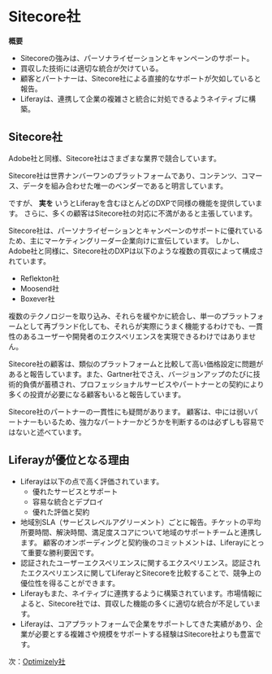 # Sitecore社

**概要**

* Sitecoreの強みは、パーソナライゼーションとキャンペーンのサポート。
* 買収した技術には適切な統合が欠けている。
* 顧客とパートナーは、Sitecore社による直接的なサポートが欠如していると報告。
* Liferayは、連携して企業の複雑さと統合に対処できるようネイティブに構築。

## Sitecore社

Adobe社と同様、Sitecore社はさまざまな業界で競合しています。

Sitecore社は世界ナンバーワンのプラットフォームであり、コンテンツ、コマース、データを組み合わせた唯一のベンダーであると明言しています。

ですが、 **実を** いうとLiferayを含むほとんどのDXPで同様の機能を提供しています。 さらに、多くの顧客はSitecore社の対応に不満があると主張しています。

Sitecore社は、パーソナライゼーションとキャンペーンのサポートに優れているため、主にマーケティングリーダー企業向けに宣伝しています。 しかし、Adobe社と同様に、Sitecore社のDXPは以下のような複数の買収によって構成されています。

* Reflekton社
* Moosend社
* Boxever社

複数のテクノロジーを取り込み、それらを緩やかに統合し、単一のプラットフォームとして再ブランド化しても、それらが実際にうまく機能するわけでも、一貫性のあるユーザーや開発者のエクスペリエンスを実現できるわけではありません。

Sitecore社の顧客は、類似のプラットフォームと比較して高い価格設定に問題があると報告しています。また、Gartner社でさえ、バージョンアップのたびに技術的負債が蓄積され、プロフェッショナルサービスやパートナーとの契約により多くの投資が必要になる顧客もいると報告しています。

Sitecore社のパートナーの一貫性にも疑問があります。 顧客は、中には弱いパートナーもいるため、強力なパートナーかどうかを判断するのは必ずしも容易ではないと述べています。

## Liferayが優位となる理由

* Liferayは以下の点で高く評価されています。
  * 優れたサービスとサポート
  * 容易な統合とデプロイ
  * 優れた評価と契約
* 地域別SLA（サービスレベルアグリーメント）ごとに報告。チケットの平均所要時間、解決時間、満足度スコアについて地域のサポートチームと連携します。 顧客のオンボーディングと契約後のコミットメントは、Liferayにとって重要な勝利要因です。
* 認証されたユーザーエクスペリエンスに関するエクスペリエンス。認証されたエクスペリエンスに関してLiferayとSitecoreを比較することで、競争上の優位性を得ることができます。
* Liferayもまた、ネイティブに連携するように構築されています。市場情報によると、Sitecore社では、買収した機能の多くに適切な統合が不足しています。
* Liferayは、コアプラットフォームで企業をサポートしてきた実績があり、企業が必要とする複雑さや規模をサポートする経験はSitecore社よりも豊富です。

次：[Optimizely社](./optimizely.md)
